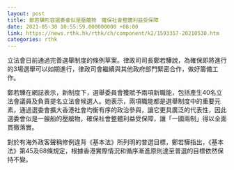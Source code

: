```yaml
---
layout: post
title: 鄭若驊形容選委會似是壓艙物　確保社會整體利益受保障
date: 2021-05-30 10:55:59.000000000 +08:00
link: https://news.rthk.hk/rthk/ch/component/k2/1593357-20210530.htm
categories: rthk
---
```


立法會日前通過完善選舉制度的條例草案。律政司司長鄭若驊說，為確保即將進行的3場選舉可以如期進行，律政司會繼續與其他政府部門緊密合作，做好籌備工作。

鄭若驊在網誌表示，新制度下，選舉委員會獲賦予兩項新職能，包括產生40名立法會議員及負責提名立法會候選人。她表示，兩項職能都是選舉制度中的重要元素，通過選委會擴大香港社會均衡有序的政治參與，讓它更具廣泛的代表性，因此選委會似是一艘船的壓艙物，確保社會整體利益受保障，讓「一國兩制」得以全面貫徹落實。

對於有海外政客聲稱修例違背《基本法》所列明的普選目標，鄭若驊指出，《基本法》第45及68條規定，根據香港實際情況和循序漸進原則達至普選的目標依然保持不變。
